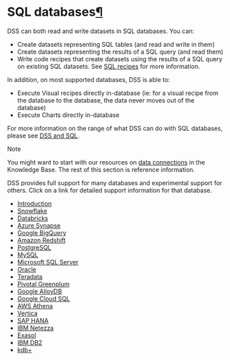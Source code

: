 SQL databases[¶](#sql-databases "Permalink to this heading")
============================================================


DSS can both read and write datasets in SQL databases. You can:


* Create datasets representing SQL tables (and read and write in them)
* Create datasets representing the results of a SQL query (and read them)
* Write code recipes that create datasets using the results of a SQL query on existing SQL datasets. See [SQL recipes](../../code_recipes/sql.html) for more information.


In addition, on most supported databases, DSS is able to:


* Execute Visual recipes directly in\-database (ie: for a visual recipe from the database to the database, the data never moves out of the database)
* Execute Charts directly in\-database


For more information on the range of what DSS can do with SQL databases, please see [DSS and SQL](../../sql/index.html).



Note


You might want to start with our resources on [data connections](https://knowledge.dataiku.com/latest/data-sourcing/connections/index.html) in the Knowledge Base. The rest of this section is reference information.



DSS provides full support for many databases and experimental support for others. Click on a link for detailed support information for that database.



* [Introduction](introduction.html)
* [Snowflake](snowflake.html)
* [Databricks](databricks.html)
* [Azure Synapse](synapse.html)
* [Google BigQuery](bigquery.html)
* [Amazon Redshift](redshift.html)
* [PostgreSQL](postgresql.html)
* [MySQL](mysql.html)
* [Microsoft SQL Server](sqlserver.html)
* [Oracle](oracle.html)
* [Teradata](teradata.html)
* [Pivotal Greenplum](greenplum.html)
* [Google AlloyDB](alloydb.html)
* [Google Cloud SQL](cloudsql.html)
* [AWS Athena](athena.html)
* [Vertica](vertica.html)
* [SAP HANA](saphana.html)
* [IBM Netezza](netezza.html)
* [Exasol](exasol.html)
* [IBM DB2](db2.html)
* [kdb\+](../kdbplus.html)